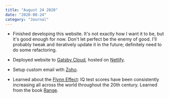 ```yaml
---
title: "August 24 2020"
date: "2020-08-24"
category: "Journal"
---
```


- Finished developing this website. It's not exactly how I want it to be, but it's good enough for now. Don't let perfect be the enemy of good. I'll probably tweak and iteratively update it in the future; definitely need to do some refactoring.

- Deployed website to [Gatsby Cloud](https://www.gatsbyjs.com/cloud/), hosted on [Netlify](https://www.netlify.com/).

- Setup custom email with [Zoho](https://www.zoho.com/).

- Learned about the [Flynn Effect](https://en.wikipedia.org/wiki/Flynn_effect): IQ test scores have been consistently increasing all across the world throughout the 20th century. Learned from the book [Range](https://www.goodreads.com/book/show/41795733-range).
